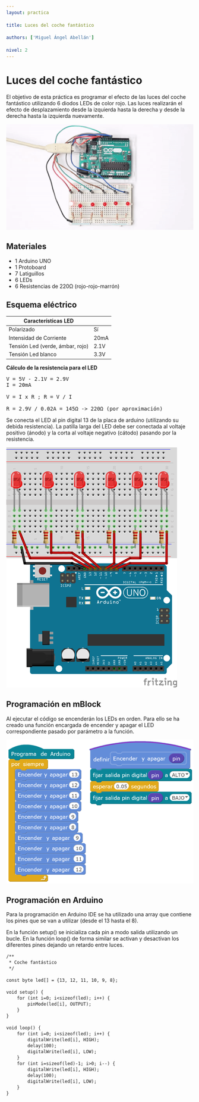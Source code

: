 ```yaml
---
layout: practica

title: Luces del coche fantástico

authors: ['Miguel Ángel Abellán']

nivel: 2
---
```


# Luces del coche fantástico

El objetivo de esta práctica es programar el efecto de las luces del coche fantástico utilizando 6 diodos LEDs de color rojo. Las luces realizarán el efecto de desplazamiento desde la izquierda hasta la derecha y desde la derecha hasta la izquierda nuevamente.

![](practica.gif)

## Materiales

- 1 Arduino UNO
- 1 Protoboard
- 7 Latiguillos
- 6 LEDs
- 6 Resistencias de 220Ω (rojo-rojo-marrón)

## Esquema eléctrico

| Características LED              |        |
| -------------------------------- | ------ |
| Polarizado                       | Sí     |
| Intensidad de Corriente          | 20mA   |
| Tensión Led (verde, ámbar, rojo) | 2.1V   |
| Tensión Led blanco               | 3.3V   |

**Cálculo de la resistencia para el LED**

<pre>
V = 5V - 2.1V = 2.9V
I = 20mA

V = I x R ; R = V / I

R = 2.9V / 0.02A = 145Ω -> 220Ω (por aproximación)
</pre>

Se conecta el LED al pin digital 13 de la placa de arduino (utilizando su debida resistencia). La patilla larga del LED debe ser conectada al voltaje positivo (ánodo) y la corta al voltaje negativo (cátodo) pasando por la resistencia.

![](fritzing.png)

## Programación en mBlock

Al ejecutar el código se encenderán los LEDs en orden. Para ello se ha creado una función encargada de encender y apagar el LED correspondiente pasado por parámetro a la función.

![](mblock.png)

## Programación en Arduino

Para la programación en Arduino IDE se ha utilizado una array que contiene los pines que se van a utilizar (desde el 13 hasta el 8).

En la función setup() se inicializa cada pin a modo salida utilizando un bucle. En la función loop() de forma similar se activan y desactivan los diferentes pines dejando un retardo entre luces.

```
/**
 * Coche fantástico
 */

const byte led[] = {13, 12, 11, 10, 9, 8};

void setup() {
    for (int i=0; i<sizeof(led); i++) {
        pinMode(led[i], OUTPUT);
    }
}

void loop() {
    for (int i=0; i<sizeof(led); i++) {
        digitalWrite(led[i], HIGH);
        delay(100);
        digitalWrite(led[i], LOW);
    }
    for (int i=sizeof(led)-1; i>0; i--) {
        digitalWrite(led[i], HIGH);
        delay(100);
        digitalWrite(led[i], LOW);
    }
}
```

